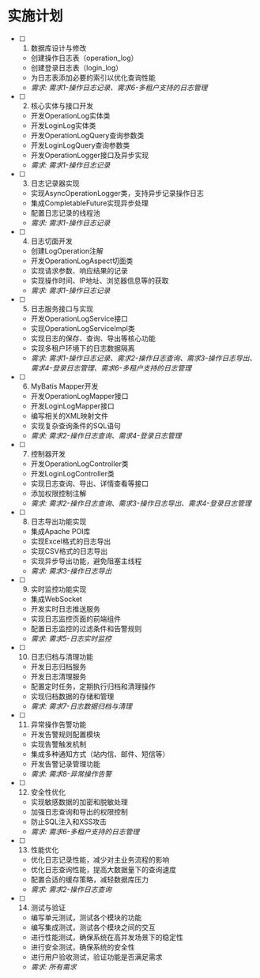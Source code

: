 # 实施计划
- [ ] 1. 数据库设计与修改
  - 创建操作日志表（operation_log）
  - 创建登录日志表（login_log）
  - 为日志表添加必要的索引以优化查询性能
  - _需求: 需求1-操作日志记录、需求6-多租户支持的日志管理_

- [ ] 2. 核心实体与接口开发
  - 开发OperationLog实体类
  - 开发LoginLog实体类
  - 开发OperationLogQuery查询参数类
  - 开发LoginLogQuery查询参数类
  - 开发OperationLogger接口及异步实现
  - _需求: 需求1-操作日志记录_

- [ ] 3. 日志记录器实现
  - 实现AsyncOperationLogger类，支持异步记录操作日志
  - 集成CompletableFuture实现异步处理
  - 配置日志记录的线程池
  - _需求: 需求1-操作日志记录_

- [ ] 4. 日志切面开发
  - 创建LogOperation注解
  - 开发OperationLogAspect切面类
  - 实现请求参数、响应结果的记录
  - 实现操作时间、IP地址、浏览器信息等的获取
  - _需求: 需求1-操作日志记录_

- [ ] 5. 日志服务接口与实现
  - 开发OperationLogService接口
  - 实现OperationLogServiceImpl类
  - 实现日志的保存、查询、导出等核心功能
  - 实现多租户环境下的日志数据隔离
  - _需求: 需求1-操作日志记录、需求2-操作日志查询、需求3-操作日志导出、需求4-登录日志管理、需求6-多租户支持的日志管理_

- [ ] 6. MyBatis Mapper开发
  - 开发OperationLogMapper接口
  - 开发LoginLogMapper接口
  - 编写相关的XML映射文件
  - 实现复杂查询条件的SQL语句
  - _需求: 需求2-操作日志查询、需求4-登录日志管理_

- [ ] 7. 控制器开发
  - 开发OperationLogController类
  - 开发LoginLogController类
  - 实现日志查询、导出、详情查看等接口
  - 添加权限控制注解
  - _需求: 需求2-操作日志查询、需求3-操作日志导出、需求4-登录日志管理_

- [ ] 8. 日志导出功能实现
  - 集成Apache POI库
  - 实现Excel格式的日志导出
  - 实现CSV格式的日志导出
  - 实现异步导出功能，避免阻塞主线程
  - _需求: 需求3-操作日志导出_

- [ ] 9. 实时监控功能实现
  - 集成WebSocket
  - 开发实时日志推送服务
  - 实现日志监控页面的前端组件
  - 配置日志监控的过滤条件和告警规则
  - _需求: 需求5-日志实时监控_

- [ ] 10. 日志归档与清理功能
  - 开发日志归档服务
  - 开发日志清理服务
  - 配置定时任务，定期执行归档和清理操作
  - 实现归档数据的存储和管理
  - _需求: 需求7-日志数据归档与清理_

- [ ] 11. 异常操作告警功能
  - 开发告警规则配置模块
  - 实现告警触发机制
  - 集成多种通知方式（站内信、邮件、短信等）
  - 开发告警记录管理功能
  - _需求: 需求8-异常操作告警_

- [ ] 12. 安全性优化
  - 实现敏感数据的加密和脱敏处理
  - 加强日志查询和导出的权限控制
  - 防止SQL注入和XSS攻击
  - _需求: 需求6-多租户支持的日志管理_

- [ ] 13. 性能优化
  - 优化日志记录性能，减少对主业务流程的影响
  - 优化日志查询性能，提高大数据量下的查询速度
  - 配置合适的缓存策略，减轻数据库压力
  - _需求: 需求2-操作日志查询_

- [ ] 14. 测试与验证
  - 编写单元测试，测试各个模块的功能
  - 编写集成测试，测试各个模块之间的交互
  - 进行性能测试，确保系统在高并发场景下的稳定性
  - 进行安全测试，确保系统的安全性
  - 进行用户验收测试，验证功能是否满足需求
  - _需求: 所有需求_